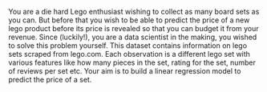 You are a die hard Lego enthusiast wishing to collect as many board sets as you can. 
But before that you wish to be able to predict the price of a new lego product before its price is revealed so that you can budget it from your revenue. 
Since (luckily!), you are a data scientist in the making, you wished to solve this problem yourself. 
This dataset contains information on lego sets scraped from lego.com. 
Each observation is a different lego set with various features like how many pieces in the set, rating for the set, number of reviews per set etc. 
Your aim is to build a linear regression model to predict the price of a set.
